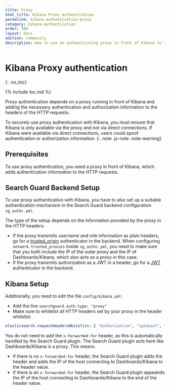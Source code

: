```yaml
---
title: Proxy
html_title: Kibana Proxy Authentication
permalink: kibana-authentication-proxy
category: kibana-authentication
order: 300
layout: docs
edition: community
description: How to use an authenticating proxy in front of Kibana to implement Single-Sign-On.
---
```

<!--- Copyright 2021 floragunn GmbH -->

# Kibana Proxy authentication
{: .no_toc}

{% include toc.md %}

Proxy authentication depends on a proxy running in front of Kibana and adding the necessary authentication and authorization information to the headers of the HTTP requests.

To securely use proxy authentication with Kibana, you must ensure that Kibana is only available via the proxy and not via direct connections. If Kibana were available via direct connections, users could spoof authentication or authorization information.
{: .note .js-note .note-warning}

## Prerequisites

To use proxy authentication, you need a proxy in front of Kibana, which adds authentication information to the HTTP requests.

## Search Guard Backend Setup

To use proxy authentication with Kibana, you have to also set up a suitable authentication mechanism in the Search Guard backend configuration `sg_authc.yml`.

The type of the setup depends on the information provided by the proxy in the HTTP headers:

- If the proxy transmits username and role information as plain headers, go for a [trusted_origin](../_docs_auth_auth/auth_auth_proxy.md) authenticator in the backend. When configuring `network.trusted_proxies` inside `sg_authc.yml`, you need to make sure that you both include the IP of the outer proxy and the IP of Dashboards/Kibana, which also acts as a proxy in this case.
- If the proxy transmits authorization as a JWT in a header, go for a  [JWT](../_docs_auth_auth/auth_auth_jwt.md) authenticator in the backend.

## Kibana Setup

Additionally, you need to edit the file `config/kibana.yml`:

* Add the line `searchguard.auth.type: "proxy"`
* Make sure to whitelist all HTTP headers set by your proxy in the header whitelist:

```yaml
elasticsearch.requestHeadersWhitelist: [ "Authorization", "sgtenant", "x-proxy-user", "x-proxy-roles" ]
```

You do not need to add the `x-forwarded-for` header, as this is automatically handled by the Search Guard plugin. The Search Guard plugin acts here like Dashboards/Kibana is a proxy. This means:

- If there is no `x-forwarded-for` header, the Search Guard plugin adds the header and adds the IP of the host connecting to Dashboards/Kibana to the header value.
- If there is an `x-forwarded-for` header, the Search Guard plugin appeands the IP of the host connecting to Dashboards/Kibana to the end of the header value.

